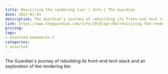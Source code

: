 ```yaml
---
title: Revisiting the rendering tier | Info | The Guardian
date: 2023-01-01
description: The Guardian's journey of rebuilding its front-end tech stack and an exploration of the rendering tier.
link: https://www.theguardian.com/info/2019/apr/04/revisiting-the-rendering-tier
pricing: 
tags: 
- unsorted-bookmarks-2 
categories: 
- unsorted 
---
```


The Guardian's journey of rebuilding its front-end tech stack and an exploration of the rendering tier.